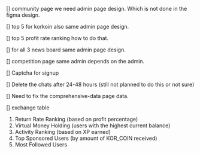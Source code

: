 [] community page we need admin page design. Which is not done in the figma design.

[] top 5 for korkoin also same admin page design.

[] top 5 profit rate ranking how to do that.

[] for all 3 news board same admin page design.

[] competition page same admin depends on the admin.

[] Captcha for signup

[] Delete the chats after 24-48 hours (still not planned to do this or not sure)

[] Need to fix the comprehensive-data page data.

[] exchange table

1. Return Rate Ranking (based on profit percentage)
2. Virtual Money Holding (users with the highest current balance)
3. Activity Ranking (based on XP earned)
4. Top Sponsored Users (by amount of KOR_COIN received)
5. Most Followed Users
